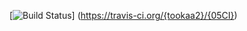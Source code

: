 [![Build Status](https://travis-ci.org/{tookaa}/{05CI}.png?branch=master)]
(https://travis-ci.org/{tookaa2}/{05CI})